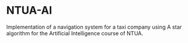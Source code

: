 # NTUA-AI
Implementation of a navigation system for a taxi company using A star algorithm for the Artificial Intelligence course of NTUA.
